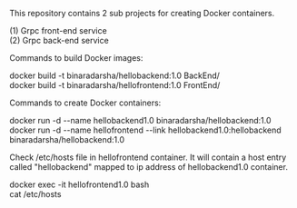 This repository contains 2 sub projects for creating Docker containers.

(1) Grpc front-end service  
(2) Grpc back-end service

Commands to build Docker images:

docker build -t binaradarsha/hellobackend:1.0 BackEnd/  
docker build -t binaradarsha/hellofrontend:1.0 FrontEnd/

Commands to create Docker containers:

docker run -d --name hellobackend1.0 binaradarsha/hellobackend:1.0  
docker run -d --name hellofrontend --link hellobackend1.0:hellobackend binaradarsha/hellobackend:1.0

Check /etc/hosts file in hellofrontend container. It will contain a host entry called "hellobackend" mapped to ip address of hellobackend1.0 container.

docker exec -it hellofrontend1.0 bash  
cat /etc/hosts 